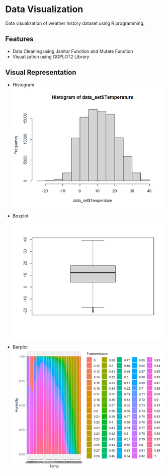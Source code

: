 # Data Visualization

Data visualization of weather history dataset using R programming.

## Features

* Data Cleaning using Janitor Function and Mutate Function
* Visualization using GGPLOT2 Library

## Visual Representation

* Histogram
![Training Set](./documentation/histogram.png)

* Boxplot 
![Training Set](./documentation/boxplot.png)

* Barplot
![Training Set](./documentation/barplot.png)


